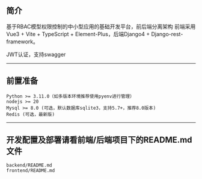 ## 简介
基于RBAC模型权限控制的中小型应用的基础开发平台，前后端分离架构
前端采用Vue3 + Vite + TypeScript + Element-Plus，后端Django4 + Django-rest-framework。

JWT认证，支持swagger

-----

## 前置准备
```angular2html
Python >= 3.11.0（如多版本环境推荐使用pyenv进行管理）
nodejs >= 20
Mysql >= 8.0 (可选，默认数据库sqlite3，支持5.7+，推荐8.0版本)
Redis (可选，最新版)
```

-----

## 开发配置及部署请看前端/后端项目下的README.md文件
```angular2html
backend/README.md
frontend/README.md
```
